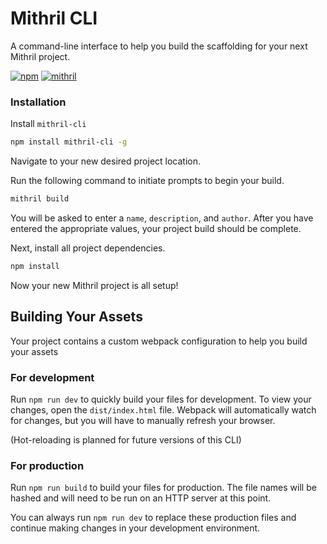 # Mithril CLI
A command-line interface to help you build the scaffolding for your next Mithril project.

[![npm](https://img.shields.io/npm/v/mithril-cli.svg)](https://www.npmjs.com/package/mithril-cli) [![mithril](https://img.shields.io/badge/mithril-1.1.3-blue.svg)](https://mithril.js.org/)

### Installation
Install `mithril-cli`

```sh
npm install mithril-cli -g
```

Navigate to your new desired project location.

Run the following command to initiate prompts to begin your build.

```sh
mithril build
```

You will be asked to enter a `name`, `description`, and `author`. After you have entered the appropriate values, your project build should be complete.

Next, install all project dependencies.

```sh
npm install
```

Now your new Mithril project is all setup!



## Building Your Assets

Your project contains a custom webpack configuration to help you build your assets

### For development

Run `npm run dev` to quickly build your files for development. To view your changes, open the `dist/index.html` file. Webpack will automatically watch for changes, but you will have to manually refresh your browser.

(Hot-reloading is planned for future versions of this CLI)

### For production

Run `npm run build` to build your files for production. The file names will be hashed and will need to be run on an HTTP server at this point.

You can always run `npm run dev` to replace these production files and continue making changes in your development environment.
